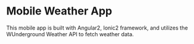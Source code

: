 # Mobile Weather App
This mobile app is built with Angular2, Ionic2 framework, and utilizes the WUnderground Weather API to fetch weather data. 